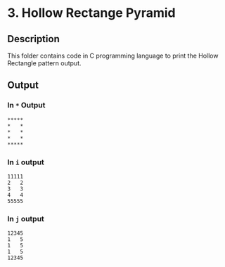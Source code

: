 # 3. Hollow Rectange Pyramid

## Description

This folder contains code in C programming language to print the Hollow Rectangle pattern output.

## Output

### In `*` Output

```
*****
*   *
*   *
*   *
*****
```

### In `i` output

```
11111
2   2
3   3
4   4
55555
```

### In `j` output

```
12345
1   5
1   5
1   5
12345
```
